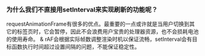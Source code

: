 ### 为什么我们不直接用setInterval来实现刷新的功能呢？
requestAnimationFrame有很多的优点。最重要的一点或许就是当用户切换到其它的标签页时，它会暂停，因此不会浪费用户宝贵的处理器资源，也不会损耗电池的使用寿命。
& rAF会根据实际帧数调整渲染时机以保证流畅，setInterval会有目标函数执行时间超过设置间隔的问题，不能保证稳定性。